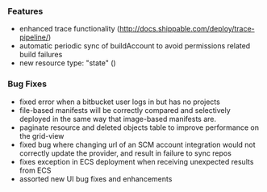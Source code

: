 ### Features
- enhanced trace functionality (http://docs.shippable.com/deploy/trace-pipeline/)
- automatic periodic sync of buildAccount to avoid permissions related build failures
- new resource type: "state" ()

### Bug Fixes
- fixed error when a bitbucket user logs in but has no projects
- file-based manifests will be correctly compared and selectively deployed in the same way that image-based manifests are.
- paginate resource and deleted objects table to improve performance on the grid-view
- fixed bug where changing url of an SCM account integration would not correctly update the provider, and result in failure to sync repos
- fixes exception in ECS deployment when receiving unexpected results from ECS
- assorted new UI bug fixes and enhancements